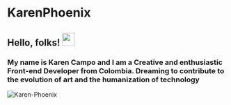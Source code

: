 # KarenPhoenix
## Hello, folks! <img src="https://raw.githubusercontent.com/MartinHeinz/MartinHeinz/master/wave.gif" width="30px">
### My name is Karen Campo and I am a Creative and enthusiastic Front-end Developer from Colombia. Dreaming to contribute to the evolution of art and the humanization of technology 
<img src="https://i.ibb.co/s9rbZ9C/Karen-Phoenix.jpg" alt="Karen-Phoenix" border="0">

